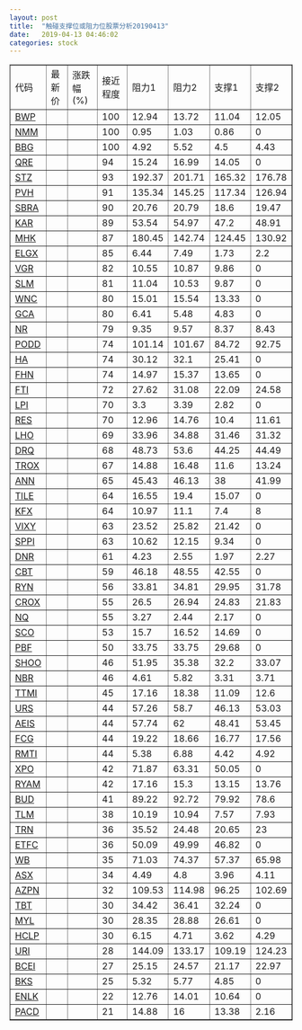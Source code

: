 ```yaml
---
layout: post
title:  "触碰支撑位或阻力位股票分析20190413"
date:   2019-04-13 04:46:02
categories: stock
---
```

<script type="text/javascript">
var stockList = []
stockList.push('gb_bwp');
stockList.push('gb_nmm');
stockList.push('gb_bbg');
stockList.push('gb_qre');
stockList.push('gb_stz');
stockList.push('gb_pvh');
stockList.push('gb_sbra');
stockList.push('gb_kar');
stockList.push('gb_mhk');
stockList.push('gb_elgx');
stockList.push('gb_vgr');
stockList.push('gb_slm');
stockList.push('gb_wnc');
stockList.push('gb_gca');
stockList.push('gb_nr');
stockList.push('gb_podd');
stockList.push('gb_ha');
stockList.push('gb_fhn');
stockList.push('gb_fti');
stockList.push('gb_lpi');
stockList.push('gb_res');
stockList.push('gb_lho');
stockList.push('gb_drq');
stockList.push('gb_trox');
stockList.push('gb_ann');
stockList.push('gb_tile');
stockList.push('gb_kfx');
stockList.push('gb_vixy');
stockList.push('gb_sppi');
stockList.push('gb_dnr');
stockList.push('gb_cbt');
stockList.push('gb_ryn');
stockList.push('gb_crox');
stockList.push('gb_nq');
stockList.push('gb_sco');
stockList.push('gb_pbf');
stockList.push('gb_shoo');
stockList.push('gb_nbr');
stockList.push('gb_ttmi');
stockList.push('gb_urs');
stockList.push('gb_aeis');
stockList.push('gb_fcg');
stockList.push('gb_rmti');
stockList.push('gb_xpo');
stockList.push('gb_ryam');
stockList.push('gb_bud');
stockList.push('gb_tlm');
stockList.push('gb_trn');
stockList.push('gb_etfc');
stockList.push('gb_wb');
stockList.push('gb_asx');
stockList.push('gb_azpn');
stockList.push('gb_tbt');
stockList.push('gb_myl');
stockList.push('gb_hclp');
stockList.push('gb_uri');
stockList.push('gb_bcei');
stockList.push('gb_bks');
stockList.push('gb_enlk');
stockList.push('gb_pacd');
</script>
<table border="1">
 <tr>
 <td>代码</td>
 <td>最新价</td>
 <td>涨跌幅(%)</td>
 <td>接近程度</td>
 <td>阻力1</td>
 <td>阻力2</td>
 <td>支撑1</td>
 <td>支撑2</td>
</tr>
  <tr id="bwp" class="green">
  <td><a href="http://stock.finance.sina.com.cn/usstock/quotes/BWP.html" target="_blank">BWP</a></td><td></td><td></td><td>100</td><td>12.94</td><td>13.72</td><td>11.04</td><td>12.05</td></tr>
  <tr id="nmm" class="red">
  <td><a href="http://stock.finance.sina.com.cn/usstock/quotes/NMM.html" target="_blank">NMM</a></td><td></td><td></td><td>100</td><td>0.95</td><td>1.03</td><td>0.86</td><td>0</td></tr>
  <tr id="bbg" class="red">
  <td><a href="http://stock.finance.sina.com.cn/usstock/quotes/BBG.html" target="_blank">BBG</a></td><td></td><td></td><td>100</td><td>4.92</td><td>5.52</td><td>4.5</td><td>4.43</td></tr>
  <tr id="qre" class="red">
  <td><a href="http://stock.finance.sina.com.cn/usstock/quotes/QRE.html" target="_blank">QRE</a></td><td></td><td></td><td>94</td><td>15.24</td><td>16.99</td><td>14.05</td><td>0</td></tr>
  <tr id="stz" class="red">
  <td><a href="http://stock.finance.sina.com.cn/usstock/quotes/STZ.html" target="_blank">STZ</a></td><td></td><td></td><td>93</td><td>192.37</td><td>201.71</td><td>165.32</td><td>176.78</td></tr>
  <tr id="pvh" class="green">
  <td><a href="http://stock.finance.sina.com.cn/usstock/quotes/PVH.html" target="_blank">PVH</a></td><td></td><td></td><td>91</td><td>135.34</td><td>145.25</td><td>117.34</td><td>126.94</td></tr>
  <tr id="sbra" class="green">
  <td><a href="http://stock.finance.sina.com.cn/usstock/quotes/SBRA.html" target="_blank">SBRA</a></td><td></td><td></td><td>90</td><td>20.76</td><td>20.79</td><td>18.6</td><td>19.47</td></tr>
  <tr id="kar" class="red">
  <td><a href="http://stock.finance.sina.com.cn/usstock/quotes/KAR.html" target="_blank">KAR</a></td><td></td><td></td><td>89</td><td>53.54</td><td>54.97</td><td>47.2</td><td>48.91</td></tr>
  <tr id="mhk" class="green">
  <td><a href="http://stock.finance.sina.com.cn/usstock/quotes/MHK.html" target="_blank">MHK</a></td><td></td><td></td><td>87</td><td>180.45</td><td>142.74</td><td>124.45</td><td>130.92</td></tr>
  <tr id="elgx" class="red">
  <td><a href="http://stock.finance.sina.com.cn/usstock/quotes/ELGX.html" target="_blank">ELGX</a></td><td></td><td></td><td>85</td><td>6.44</td><td>7.49</td><td>1.73</td><td>2.2</td></tr>
  <tr id="vgr" class="red">
  <td><a href="http://stock.finance.sina.com.cn/usstock/quotes/VGR.html" target="_blank">VGR</a></td><td></td><td></td><td>82</td><td>10.55</td><td>10.87</td><td>9.86</td><td>0</td></tr>
  <tr id="slm" class="red">
  <td><a href="http://stock.finance.sina.com.cn/usstock/quotes/SLM.html" target="_blank">SLM</a></td><td></td><td></td><td>81</td><td>11.04</td><td>10.53</td><td>9.87</td><td>0</td></tr>
  <tr id="wnc" class="red">
  <td><a href="http://stock.finance.sina.com.cn/usstock/quotes/WNC.html" target="_blank">WNC</a></td><td></td><td></td><td>80</td><td>15.01</td><td>15.54</td><td>13.33</td><td>0</td></tr>
  <tr id="gca" class="green">
  <td><a href="http://stock.finance.sina.com.cn/usstock/quotes/GCA.html" target="_blank">GCA</a></td><td></td><td></td><td>80</td><td>6.41</td><td>5.48</td><td>4.83</td><td>0</td></tr>
  <tr id="nr" class="red">
  <td><a href="http://stock.finance.sina.com.cn/usstock/quotes/NR.html" target="_blank">NR</a></td><td></td><td></td><td>79</td><td>9.35</td><td>9.57</td><td>8.37</td><td>8.43</td></tr>
  <tr id="podd" class="green">
  <td><a href="http://stock.finance.sina.com.cn/usstock/quotes/PODD.html" target="_blank">PODD</a></td><td></td><td></td><td>74</td><td>101.14</td><td>101.67</td><td>84.72</td><td>92.75</td></tr>
  <tr id="ha" class="red">
  <td><a href="http://stock.finance.sina.com.cn/usstock/quotes/HA.html" target="_blank">HA</a></td><td></td><td></td><td>74</td><td>30.12</td><td>32.1</td><td>25.41</td><td>0</td></tr>
  <tr id="fhn" class="red">
  <td><a href="http://stock.finance.sina.com.cn/usstock/quotes/FHN.html" target="_blank">FHN</a></td><td></td><td></td><td>74</td><td>14.97</td><td>15.37</td><td>13.65</td><td>0</td></tr>
  <tr id="fti" class="green">
  <td><a href="http://stock.finance.sina.com.cn/usstock/quotes/FTI.html" target="_blank">FTI</a></td><td></td><td></td><td>72</td><td>27.62</td><td>31.08</td><td>22.09</td><td>24.58</td></tr>
  <tr id="lpi" class="red">
  <td><a href="http://stock.finance.sina.com.cn/usstock/quotes/LPI.html" target="_blank">LPI</a></td><td></td><td></td><td>70</td><td>3.3</td><td>3.39</td><td>2.82</td><td>0</td></tr>
  <tr id="res" class="red">
  <td><a href="http://stock.finance.sina.com.cn/usstock/quotes/RES.html" target="_blank">RES</a></td><td></td><td></td><td>70</td><td>12.96</td><td>14.76</td><td>10.4</td><td>11.61</td></tr>
  <tr id="lho" class="green">
  <td><a href="http://stock.finance.sina.com.cn/usstock/quotes/LHO.html" target="_blank">LHO</a></td><td></td><td></td><td>69</td><td>33.96</td><td>34.88</td><td>31.46</td><td>31.32</td></tr>
  <tr id="drq" class="red">
  <td><a href="http://stock.finance.sina.com.cn/usstock/quotes/DRQ.html" target="_blank">DRQ</a></td><td></td><td></td><td>68</td><td>48.73</td><td>53.6</td><td>44.25</td><td>44.49</td></tr>
  <tr id="trox" class="red">
  <td><a href="http://stock.finance.sina.com.cn/usstock/quotes/TROX.html" target="_blank">TROX</a></td><td></td><td></td><td>67</td><td>14.88</td><td>16.48</td><td>11.6</td><td>13.24</td></tr>
  <tr id="ann" class="red">
  <td><a href="http://stock.finance.sina.com.cn/usstock/quotes/ANN.html" target="_blank">ANN</a></td><td></td><td></td><td>65</td><td>45.43</td><td>46.13</td><td>38</td><td>41.99</td></tr>
  <tr id="tile" class="red">
  <td><a href="http://stock.finance.sina.com.cn/usstock/quotes/TILE.html" target="_blank">TILE</a></td><td></td><td></td><td>64</td><td>16.55</td><td>19.4</td><td>15.07</td><td>0</td></tr>
  <tr id="kfx" class="green">
  <td><a href="http://stock.finance.sina.com.cn/usstock/quotes/KFX.html" target="_blank">KFX</a></td><td></td><td></td><td>64</td><td>10.97</td><td>11.1</td><td>7.4</td><td>8</td></tr>
  <tr id="vixy" class="green">
  <td><a href="http://stock.finance.sina.com.cn/usstock/quotes/VIXY.html" target="_blank">VIXY</a></td><td></td><td></td><td>63</td><td>23.52</td><td>25.82</td><td>21.42</td><td>0</td></tr>
  <tr id="sppi" class="red">
  <td><a href="http://stock.finance.sina.com.cn/usstock/quotes/SPPI.html" target="_blank">SPPI</a></td><td></td><td></td><td>63</td><td>10.62</td><td>12.15</td><td>9.34</td><td>0</td></tr>
  <tr id="dnr" class="red">
  <td><a href="http://stock.finance.sina.com.cn/usstock/quotes/DNR.html" target="_blank">DNR</a></td><td></td><td></td><td>61</td><td>4.23</td><td>2.55</td><td>1.97</td><td>2.27</td></tr>
  <tr id="cbt" class="red">
  <td><a href="http://stock.finance.sina.com.cn/usstock/quotes/CBT.html" target="_blank">CBT</a></td><td></td><td></td><td>59</td><td>46.18</td><td>48.55</td><td>42.55</td><td>0</td></tr>
  <tr id="ryn" class="green">
  <td><a href="http://stock.finance.sina.com.cn/usstock/quotes/RYN.html" target="_blank">RYN</a></td><td></td><td></td><td>56</td><td>33.81</td><td>34.81</td><td>29.95</td><td>31.78</td></tr>
  <tr id="crox" class="green">
  <td><a href="http://stock.finance.sina.com.cn/usstock/quotes/CROX.html" target="_blank">CROX</a></td><td></td><td></td><td>55</td><td>26.5</td><td>26.94</td><td>24.83</td><td>21.83</td></tr>
  <tr id="nq" class="green">
  <td><a href="http://stock.finance.sina.com.cn/usstock/quotes/NQ.html" target="_blank">NQ</a></td><td></td><td></td><td>55</td><td>3.27</td><td>2.44</td><td>2.17</td><td>0</td></tr>
  <tr id="sco" class="green">
  <td><a href="http://stock.finance.sina.com.cn/usstock/quotes/SCO.html" target="_blank">SCO</a></td><td></td><td></td><td>53</td><td>15.7</td><td>16.52</td><td>14.69</td><td>0</td></tr>
  <tr id="pbf" class="red">
  <td><a href="http://stock.finance.sina.com.cn/usstock/quotes/PBF.html" target="_blank">PBF</a></td><td></td><td></td><td>50</td><td>33.75</td><td>33.75</td><td>29.68</td><td>0</td></tr>
  <tr id="shoo" class="green">
  <td><a href="http://stock.finance.sina.com.cn/usstock/quotes/SHOO.html" target="_blank">SHOO</a></td><td></td><td></td><td>46</td><td>51.95</td><td>35.38</td><td>32.2</td><td>33.07</td></tr>
  <tr id="nbr" class="green">
  <td><a href="http://stock.finance.sina.com.cn/usstock/quotes/NBR.html" target="_blank">NBR</a></td><td></td><td></td><td>46</td><td>4.61</td><td>5.82</td><td>3.31</td><td>3.71</td></tr>
  <tr id="ttmi" class="green">
  <td><a href="http://stock.finance.sina.com.cn/usstock/quotes/TTMI.html" target="_blank">TTMI</a></td><td></td><td></td><td>45</td><td>17.16</td><td>18.38</td><td>11.09</td><td>12.6</td></tr>
  <tr id="urs" class="green">
  <td><a href="http://stock.finance.sina.com.cn/usstock/quotes/URS.html" target="_blank">URS</a></td><td></td><td></td><td>44</td><td>57.26</td><td>58.7</td><td>46.13</td><td>53.03</td></tr>
  <tr id="aeis" class="green">
  <td><a href="http://stock.finance.sina.com.cn/usstock/quotes/AEIS.html" target="_blank">AEIS</a></td><td></td><td></td><td>44</td><td>57.74</td><td>62</td><td>48.41</td><td>53.45</td></tr>
  <tr id="fcg" class="green">
  <td><a href="http://stock.finance.sina.com.cn/usstock/quotes/FCG.html" target="_blank">FCG</a></td><td></td><td></td><td>44</td><td>19.22</td><td>18.66</td><td>16.77</td><td>17.56</td></tr>
  <tr id="rmti" class="red">
  <td><a href="http://stock.finance.sina.com.cn/usstock/quotes/RMTI.html" target="_blank">RMTI</a></td><td></td><td></td><td>44</td><td>5.38</td><td>6.88</td><td>4.42</td><td>4.92</td></tr>
  <tr id="xpo" class="red">
  <td><a href="http://stock.finance.sina.com.cn/usstock/quotes/XPO.html" target="_blank">XPO</a></td><td></td><td></td><td>42</td><td>71.87</td><td>63.31</td><td>50.05</td><td>0</td></tr>
  <tr id="ryam" class="red">
  <td><a href="http://stock.finance.sina.com.cn/usstock/quotes/RYAM.html" target="_blank">RYAM</a></td><td></td><td></td><td>42</td><td>17.16</td><td>15.3</td><td>13.15</td><td>13.76</td></tr>
  <tr id="bud" class="red">
  <td><a href="http://stock.finance.sina.com.cn/usstock/quotes/BUD.html" target="_blank">BUD</a></td><td></td><td></td><td>41</td><td>89.22</td><td>92.72</td><td>79.92</td><td>78.6</td></tr>
  <tr id="tlm" class="green">
  <td><a href="http://stock.finance.sina.com.cn/usstock/quotes/TLM.html" target="_blank">TLM</a></td><td></td><td></td><td>38</td><td>10.19</td><td>10.94</td><td>7.57</td><td>7.93</td></tr>
  <tr id="trn" class="green">
  <td><a href="http://stock.finance.sina.com.cn/usstock/quotes/TRN.html" target="_blank">TRN</a></td><td></td><td></td><td>36</td><td>35.52</td><td>24.48</td><td>20.65</td><td>23</td></tr>
  <tr id="etfc" class="red">
  <td><a href="http://stock.finance.sina.com.cn/usstock/quotes/ETFC.html" target="_blank">ETFC</a></td><td></td><td></td><td>36</td><td>50.09</td><td>49.99</td><td>46.82</td><td>0</td></tr>
  <tr id="wb" class="red">
  <td><a href="http://stock.finance.sina.com.cn/usstock/quotes/WB.html" target="_blank">WB</a></td><td></td><td></td><td>35</td><td>71.03</td><td>74.37</td><td>57.37</td><td>65.98</td></tr>
  <tr id="asx" class="red">
  <td><a href="http://stock.finance.sina.com.cn/usstock/quotes/ASX.html" target="_blank">ASX</a></td><td></td><td></td><td>34</td><td>4.49</td><td>4.8</td><td>3.96</td><td>4.11</td></tr>
  <tr id="azpn" class="green">
  <td><a href="http://stock.finance.sina.com.cn/usstock/quotes/AZPN.html" target="_blank">AZPN</a></td><td></td><td></td><td>32</td><td>109.53</td><td>114.98</td><td>96.25</td><td>102.69</td></tr>
  <tr id="tbt" class="red">
  <td><a href="http://stock.finance.sina.com.cn/usstock/quotes/TBT.html" target="_blank">TBT</a></td><td></td><td></td><td>30</td><td>34.42</td><td>36.41</td><td>32.24</td><td>0</td></tr>
  <tr id="myl" class="green">
  <td><a href="http://stock.finance.sina.com.cn/usstock/quotes/MYL.html" target="_blank">MYL</a></td><td></td><td></td><td>30</td><td>28.35</td><td>28.88</td><td>26.61</td><td>0</td></tr>
  <tr id="hclp" class="green">
  <td><a href="http://stock.finance.sina.com.cn/usstock/quotes/HCLP.html" target="_blank">HCLP</a></td><td></td><td></td><td>30</td><td>6.15</td><td>4.71</td><td>3.62</td><td>4.29</td></tr>
  <tr id="uri" class="green">
  <td><a href="http://stock.finance.sina.com.cn/usstock/quotes/URI.html" target="_blank">URI</a></td><td></td><td></td><td>28</td><td>144.09</td><td>133.17</td><td>109.19</td><td>124.23</td></tr>
  <tr id="bcei" class="red">
  <td><a href="http://stock.finance.sina.com.cn/usstock/quotes/BCEI.html" target="_blank">BCEI</a></td><td></td><td></td><td>27</td><td>25.15</td><td>24.57</td><td>21.17</td><td>22.97</td></tr>
  <tr id="bks" class="red">
  <td><a href="http://stock.finance.sina.com.cn/usstock/quotes/BKS.html" target="_blank">BKS</a></td><td></td><td></td><td>25</td><td>5.32</td><td>5.77</td><td>4.85</td><td>0</td></tr>
  <tr id="enlk" class="red">
  <td><a href="http://stock.finance.sina.com.cn/usstock/quotes/ENLK.html" target="_blank">ENLK</a></td><td></td><td></td><td>22</td><td>12.76</td><td>14.01</td><td>10.64</td><td>0</td></tr>
  <tr id="pacd" class="red">
  <td><a href="http://stock.finance.sina.com.cn/usstock/quotes/PACD.html" target="_blank">PACD</a></td><td></td><td></td><td>21</td><td>14.88</td><td>16</td><td>13.38</td><td>2.16</td></tr>
</table>
